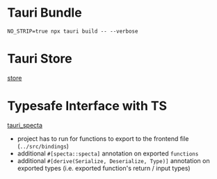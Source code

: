 # Tauri Bundle

`NO_STRIP=true npx tauri build -- --verbose`

# Tauri Store

[store](https://v2.tauri.app/develop/state-management/)

# Typesafe Interface with TS

[tauri_specta](https://docs.rs/tauri-specta/2.0.0-rc.20/tauri_specta/index.html)

- project has to run for functions to export to the frontend file
  (`../src/bindings`)
- additional `#[specta::specta]` annotation on exported `functions`
- additional `#[derive(Serialize, Deserialize, Type)]` annotation on exported types (i.e. exported function's return / input types)
